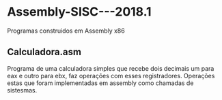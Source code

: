 # Assembly-SISC---2018.1
Programas construidos em Assembly x86

## Calculadora.asm
Programa de uma calculadora simples que recebe dois decimais um para eax e outro para ebx, faz operações com esses registradores. Operações estas que foram implementadas em assembly como chamadas de sistesmas.
